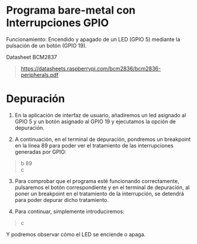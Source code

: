 # Programa bare-metal con Interrupciones GPIO
Funcionamiento: Encendido y apagado de un LED (GPIO 5) mediante la pulsación de un botón (GPIO 19).

Datasheet BCM2837
>https://datasheets.raspberrypi.com/bcm2836/bcm2836-peripherals.pdf

# Depuración
1) En la aplicación de interfaz de usuario, añadiremos un led asignado al GPIO 5 y un botón asignado al GPIO 19 y ejecutamos la opción de depuración.

2) A continuación, en el terminal de depuración, pondremos un breakpoint en la línea 89 para poder ver el tratamiento de las interrupciones generadas por GPIO:
> b 89  
> c  

3) Para comprobar que el programa esté funcionando correctamente, pulsaremos el botón correspondiente y en el terminal de depuración, al poner un breakpoint en el tratamiento de la interrupción, se detendrá para poder depurar dicho tratamiento.

4) Para continuar, simplemente introduciremos:
> c  

Y podremos observar cómo el LED se enciende o apaga.
